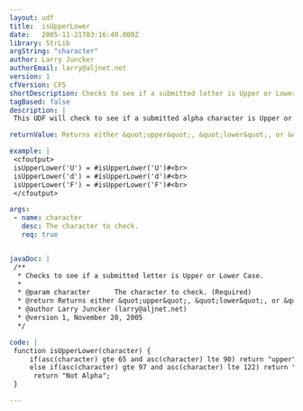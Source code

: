 ```yaml
---
layout: udf
title:  isUpperLower
date:   2005-11-21T03:16:40.000Z
library: StrLib
argString: "character"
author: Larry Juncker
authorEmail: larry@aljnet.net
version: 1
cfVersion: CF5
shortDescription: Checks to see if a submitted letter is Upper or Lower Case.
tagBased: false
description: |
 This UDF will check to see if a submitted alpha character is Upper or Lower Case.

returnValue: Returns either &quot;upper&quot;, &quot;lower&quot;, or &quot;Not Alpha&quot;.

example: |
 <cfoutput>
 isUpperLower('U') = #isUpperLower('U')#<br>
 isUpperLower('d') = #isUpperLower('d')#<br>
 isUpperLower('F') = #isUpperLower('F')#<br>
 </cfoutput>

args:
 - name: character
   desc: The character to check.
   req: true


javaDoc: |
 /**
  * Checks to see if a submitted letter is Upper or Lower Case.
  * 
  * @param character      The character to check. (Required)
  * @return Returns either &quot;upper&quot;, &quot;lower&quot;, or &quot;Not Alpha&quot;. 
  * @author Larry Juncker (larry@aljnet.net) 
  * @version 1, November 20, 2005 
  */

code: |
 function isUpperLower(character) {
     if(asc(character) gte 65 and asc(character) lte 90) return "upper";
     else if(asc(character) gte 97 and asc(character) lte 122) return "lower";
      return "Not Alpha"; 
 }

---
```


